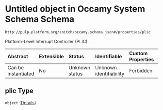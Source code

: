 # Untitled object in Occamy System Schema Schema

```txt
http://pulp-platform.org/snitch/occamy.schema.json#/properties/plic
```

Platform-Level Interrupt Controller (PLIC).

| Abstract            | Extensible | Status         | Identifiable            | Custom Properties | Additional Properties | Access Restrictions | Defined In                                                       |
| :------------------ | :--------- | :------------- | :---------------------- | :---------------- | :-------------------- | :------------------ | :--------------------------------------------------------------- |
| Can be instantiated | No         | Unknown status | Unknown identifiability | Forbidden         | Allowed               | none                | [occamy.schema.json*](occamy.schema.json "open original schema") |

## plic Type

`object` ([Details](occamy-properties-plic.md))
